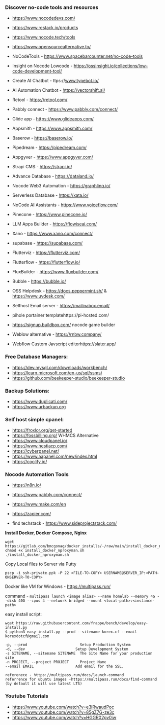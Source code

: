 ### Discover no-code tools and resources
- https://www.nocodedevs.com/
- https://www.restack.io/products
- https://www.nocode.tech/tools
- https://www.opensourcealternative.to/
- NoCodeTools - https://www.spacebarcounter.net/no-code-tools
- Insight on Nocode Lowcode - https://ossinsight.io/collections/low-code-development-tool/

- Create AI Chatbot - ttps://www.typebot.io/
- AI Automation Chatbot - https://vectorshift.ai/
- Retool - https://retool.com/
- Pabbly connect - https://www.pabbly.com/connect/
- Glide app - https://www.glideapps.com/
- Appsmith - https://www.appsmith.com/
- Baserow - https://baserow.io/
- Pipedream - https://pipedream.com/
- Appgyver - https://www.appgyver.com/
- Strapi CMS - https://strapi.io/
- Advance Database - https://dataland.io/
- Nocode Web3 Automation - https://graphlinq.io/
- Serverless Database - https://xata.io/
- NoCode AI Assistants - https://www.voiceflow.com/
- Pinecone - https://www.pinecone.io/
- LLM  Apps Builder - https://flowiseai.com/
- Xano - https://www.xano.com/connect/
- supabase - https://supabase.com/
- Flutterviz - https://flutterviz.com/
- Flutterflow - https://flutterflow.io/
- FluxBuilder - https://www.fluxbuilder.com/
- Bubble - https://bubble.io/
- OSS Helpdesk - https://docs.peppermint.sh/ & https://www.uvdesk.com/
- Selfhost Email server - https://mailinabox.email/
- pihole portainer templatehttps://pi-hosted.com/
- https://signup.buildbox.com/ nocode game builder
- Weblow alternative - https://rnbw.company/
- Webflow Custom Javscript editorhttps://slater.app/

### Free Database Managers:
- https://dev.mysql.com/downloads/workbench/
- https://learn.microsoft.com/en-us/sql/ssms/
- https://github.com/beekeeper-studio/beekeeper-studio

### Backup Solutions:
- https://www.duplicati.com/
- https://www.urbackup.org


### Self host simple cpanel:
- https://froxlor.org/get-started 
- https://fossbilling.org/ WHMCS Alternative
- https://www.cloudpanel.io/
- https://www.hestiacp.com/
- https://cyberpanel.net/
- https://www.aapanel.com/new/index.html
- https://coolify.io/

### Nocode Automation Tools
- https://n8n.io/
- https://www.pabbly.com/connect/
- https://www.make.com/en
- https://zapier.com/


- find techstack - https://www.sideprojectstack.com/

**Install Docker, Docker Compose, Nginx**
```
wget https://gitlab.com/bmcgonag/docker_installs/-/raw/main/install_docker_nproxyman.sh
chmod +x install_docker_nproxyman.sh
./install_docker_nproxyman.sh
```

Copy Local files to Server via Putty
```
pscp -i ssh-private.ppk -P 22 <FILE-TO-COPY> USERNAME@SERVER_IP:<PATH-ONSERVER-TO-COPY>
```

Docker like VM for Windows - https://multipass.run/

command - `multipass launch <image alias> --name homelab --memory 4G --disk 40G --cpus 4 --network bridged --mount <local-path>:<instance-path>`

easy install script:
```
wget https://raw.githubusercontent.com/frappe/bench/develop/easy-install.py
$ python3 easy-install.py --prod --sitename korex.cf --email korexdotcf@gmail.com

-p, --prod                        Setup Production System
-d, --dev                       Setup Development System
-s SITENAME, --sitename SITENAME  The Site Name for your production site
-n PROJECT, --project PROJECT     Project Name
--email EMAIL                   Add email for the SSL.

referenece - https://multipass.run/docs/launch-command
referrence for ubuntu images -https://multipass.run/docs/find-command (by default it will use latest LTS)

```

### Youtube Tutorials
- https://www.youtube.com/watch?v=e3iRwaudPoc
- https://www.youtube.com/watch?v=85gZ7G-ze3c
- https://www.youtube.com/watch?v=HGGR02gv0iw
